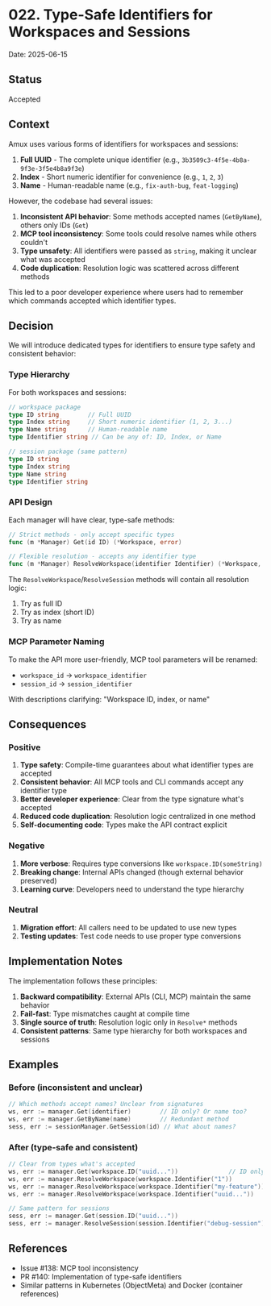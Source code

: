 # 022. Type-Safe Identifiers for Workspaces and Sessions

Date: 2025-06-15

## Status

Accepted

## Context

Amux uses various forms of identifiers for workspaces and sessions:

1. **Full UUID** - The complete unique identifier (e.g., `3b3509c3-4f5e-4b8a-9f3e-3f5e4b8a9f3e`)
2. **Index** - Short numeric identifier for convenience (e.g., `1`, `2`, `3`)
3. **Name** - Human-readable name (e.g., `fix-auth-bug`, `feat-logging`)

However, the codebase had several issues:

1. **Inconsistent API behavior**: Some methods accepted names (`GetByName`), others only IDs (`Get`)
2. **MCP tool inconsistency**: Some tools could resolve names while others couldn't
3. **Type unsafety**: All identifiers were passed as `string`, making it unclear what was accepted
4. **Code duplication**: Resolution logic was scattered across different methods

This led to a poor developer experience where users had to remember which commands accepted which identifier types.

## Decision

We will introduce dedicated types for identifiers to ensure type safety and consistent behavior:

### Type Hierarchy

For both workspaces and sessions:

```go
// workspace package
type ID string        // Full UUID
type Index string     // Short numeric identifier (1, 2, 3...)
type Name string      // Human-readable name
type Identifier string // Can be any of: ID, Index, or Name

// session package (same pattern)
type ID string
type Index string
type Name string
type Identifier string
```

### API Design

Each manager will have clear, type-safe methods:

```go
// Strict methods - only accept specific types
func (m *Manager) Get(id ID) (*Workspace, error)

// Flexible resolution - accepts any identifier type
func (m *Manager) ResolveWorkspace(identifier Identifier) (*Workspace, error)
```

The `ResolveWorkspace`/`ResolveSession` methods will contain all resolution logic:

1. Try as full ID
2. Try as index (short ID)
3. Try as name

### MCP Parameter Naming

To make the API more user-friendly, MCP tool parameters will be renamed:

- `workspace_id` → `workspace_identifier`
- `session_id` → `session_identifier`

With descriptions clarifying: "Workspace ID, index, or name"

## Consequences

### Positive

1. **Type safety**: Compile-time guarantees about what identifier types are accepted
2. **Consistent behavior**: All MCP tools and CLI commands accept any identifier type
3. **Better developer experience**: Clear from the type signature what's accepted
4. **Reduced code duplication**: Resolution logic centralized in one method
5. **Self-documenting code**: Types make the API contract explicit

### Negative

1. **More verbose**: Requires type conversions like `workspace.ID(someString)`
2. **Breaking change**: Internal APIs changed (though external behavior preserved)
3. **Learning curve**: Developers need to understand the type hierarchy

### Neutral

1. **Migration effort**: All callers need to be updated to use new types
2. **Testing updates**: Test code needs to use proper type conversions

## Implementation Notes

The implementation follows these principles:

1. **Backward compatibility**: External APIs (CLI, MCP) maintain the same behavior
2. **Fail-fast**: Type mismatches caught at compile time
3. **Single source of truth**: Resolution logic only in `Resolve*` methods
4. **Consistent patterns**: Same type hierarchy for both workspaces and sessions

## Examples

### Before (inconsistent and unclear)

```go
// Which methods accept names? Unclear from signatures
ws, err := manager.Get(identifier)        // ID only? Or name too?
ws, err := manager.GetByName(name)        // Redundant method
sess, err := sessionManager.GetSession(id) // What about names?
```

### After (type-safe and consistent)

```go
// Clear from types what's accepted
ws, err := manager.Get(workspace.ID("uuid..."))              // ID only
ws, err := manager.ResolveWorkspace(workspace.Identifier("1"))          // Index
ws, err := manager.ResolveWorkspace(workspace.Identifier("my-feature")) // Name
ws, err := manager.ResolveWorkspace(workspace.Identifier("uuid..."))    // ID

// Same pattern for sessions
sess, err := manager.Get(session.ID("uuid..."))
sess, err := manager.ResolveSession(session.Identifier("debug-session"))
```

## References

- Issue #138: MCP tool inconsistency
- PR #140: Implementation of type-safe identifiers
- Similar patterns in Kubernetes (ObjectMeta) and Docker (container references)
